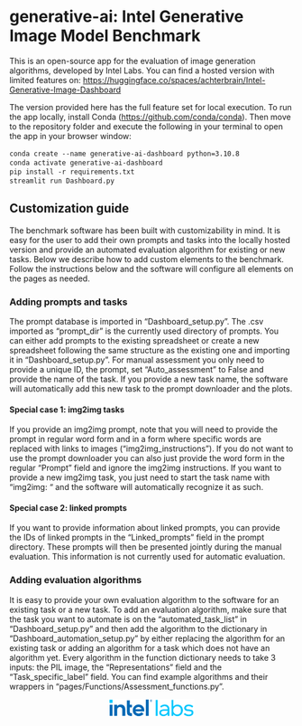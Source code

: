 # generative-ai: Intel Generative Image Model Benchmark

This is an open-source app for the evaluation of image generation algorithms, developed by Intel Labs. You can find a hosted version with limited features on:
https://huggingface.co/spaces/achterbrain/Intel-Generative-Image-Dashboard

The version provided here has the full feature set for local execution. To run the app locally, install Conda (https://github.com/conda/conda). Then move to the repository folder and execute the following in your terminal to open the app in your browser window:

```
conda create --name generative-ai-dashboard python=3.10.8
conda activate generative-ai-dashboard
pip install -r requirements.txt
streamlit run Dashboard.py
```


## Customization guide
The benchmark software has been built with customizability in mind. It is easy for the user to add their own prompts and tasks into the locally hosted version and provide an automated evaluation algorithm for existing or new tasks. Below we describe how to add custom elements to the benchmark. Follow the instructions below and the software will configure all elements on the pages as needed.

### Adding prompts and tasks 
The prompt database is imported in “Dashboard_setup.py”. The .csv imported as “prompt_dir” is the currently used directory of prompts. You can either add prompts to the existing spreadsheet or create a new spreadsheet following the same structure as the existing one and importing it in “Dashboard_setup.py”. For manual assessment you only need to provide a unique ID, the prompt, set “Auto_assessment” to False and provide the name of the task. If you provide a new task name, the software will automatically add this new task to the prompt downloader and the plots. 

#### Special case 1: img2img tasks
If you provide an img2img prompt, note that you will need to provide the prompt in regular word form and in a form where specific words are replaced with links to images (“img2img_instructions”). If you do not want to use the prompt downloader you can also just provide the word form in the regular “Prompt” field and ignore the img2img instructions. If you want to provide a new img2img task, you just need to start the task name with “img2img: “ and the software will automatically recognize it as such.

#### Special case 2: linked prompts
If you want to provide information about linked prompts, you can provide the IDs of linked prompts in the “Linked_prompts” field in the prompt directory. These prompts will then be presented jointly during the manual evaluation. This information is not currently used for automatic evaluation.

### Adding evaluation algorithms
It is easy to provide your own evaluation algorithm to the software for an existing task or a new task. To add an evaluation algorithm, make sure that the task you want to automate is on the “automated_task_list” in “Dashboard_setup.py” and then add the algorithm to the dictionary in “Dashboard_automation_setup.py” by either replacing the algorithm for an existing task or adding an algorithm for a task which does not have an algorithm yet. Every algorithm in the function dictionary needs to take 3 inputs: the PIL image, the “Representations” field and the “Task_specific_label” field. You can find example algorithms and their wrappers in “pages/Functions/Assessment_functions.py”.

<p align="center">
  <img src="Graphics/IL_Logo.png" width=30% height=30%>
</p>
